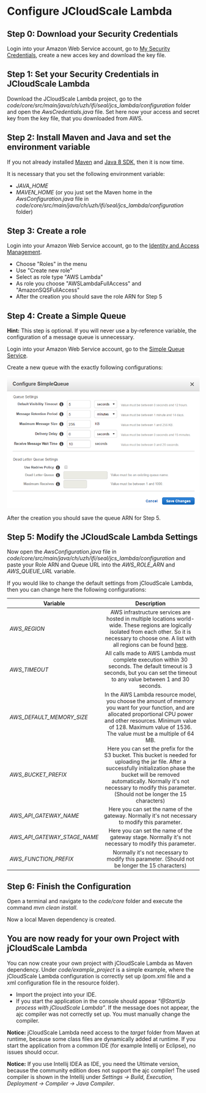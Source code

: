 # Configure JCloudScale Lambda

## Step 0: Download your Security Credentials
Login into your Amazon Web Service account, go to [My Security Credentials](https://console.aws.amazon.com/iam/home?#/security_credential), create a new acces key and download the key file.

## Step 1: Set your Security Credentials in JCloudScale Lambda
Download the JCloudScale Lambda project, go to the *code/core/src/main/java/ch/uzh/ifi/seal/jcs_lambda/configuration* folder and open the *AwsCredentials.java* file. Set here now your access and secret key from the key file, that you downloaded from AWS.

## Step 2: Install Maven and Java and set the environment variable
If you not already installed [Maven](https://maven.apache.org/download.cgi) and [Java 8 SDK](https://docs.oracle.com/javase/8/docs/technotes/guides/install/install_overview.html), then it is now time.

It is necessary that you set the following environment variable:
- *JAVA_HOME*
- *MAVEN_HOME* (or you just set the Maven home in the *AwsConfiguration.java* file in *code/core/src/main/java/ch/uzh/ifi/seal/jcs_lambda/configuration* folder)

## Step 3: Create a role
Login into your Amazon Web Service account, go to the [Identity and Access Management](https://console.aws.amazon.com/iam/home).
- Choose "Roles" in the menu
- Use "Create new role"
- Select as role type "AWS Lambda"
- As role you choose "AWSLambdaFullAccess" and "AmazonSQSFullAccess"
- After the creation you should save the role ARN for Step 5

## Step 4: Create a Simple Queue
**Hint:** This step is optional. If you will never use a by-reference variable, the configuration of a message queue is unnecessary.

Login into your Amazon Web Service account, go to the [Simple Queue Service](https://console.aws.amazon.com/sqs/home).

Create a new queue with the exactly following configurations:

![SQS-Settings](sqs-settings.PNG "SQS Settings")

After the creation you should save the queue ARN for Step 5.

## Step 5: Modify the JCloudScale Lambda Settings 
Now open the *AwsConfiguration.java* file in *code/core/src/main/java/ch/uzh/ifi/seal/jcs_lambda/configuration* and paste your Role ARN and Queue URL into the *AWS_ROLE_ARN* and *AWS_QUEUE_URL* variable.

If you would like to change the default settings from jCloudScale Lambda, then you can change here the following configurations:

| Variable                      | Description   | 
| -------------                 |:-------------:| 
| *AWS_REGION*                  | AWS infrastructure services are hosted in multiple locations world-wide. These regions are logically isolated from each other. So it is necessary to choose one. A list with all regions can be found [here](http://docs.aws.amazon.com/AWSJavaSDK/latest/javadoc/com/amazonaws/regions/Regions.html). |
| *AWS_TIMEOUT*                 | All calls made to AWS Lambda must complete execution within 30 seconds. The default timeout is 3 seconds, but you can set the timeout to any value between 1 and 30 seconds. |
| *AWS_DEFAULT_MEMORY_SIZE*     | In the AWS Lambda resource model, you choose the amount of memory you want for your function, and are allocated proportional CPU power and other resources. Minimum value of 128. Maximum value of 1536. The value must be a multiple of 64 MB. |
| *AWS_BUCKET_PREFIX*           | Here you can set the prefix for the S3 bucket. This bucket is needed for uploading the jar file. After a successfully initialization phase the bucket will be removed automatically. Normally it's not necessary to modify this parameter. (Should not be longer the 15 characters) |
| *AWS_API_GATEWAY_NAME*        | Here you can set the name of the gateway. Normally it's not necessary to modify this parameter. |
| *AWS_API_GATEWAY_STAGE_NAME*  | Here you can set the name of the gateway stage. Normally it's not necessary to modify this parameter. |
| *AWS_FUNCTION_PREFIX*         | Normally it's not necessary to modify this parameter. (Should not be longer the 15 characters) |

## Step 6: Finish the Configuration
Open a terminal and navigate to the *code/core* folder and execute the command *mvn clean install*.

Now a local Maven dependency is created.

## You are now ready for your own Project with jCloudScale Lambda
You can now create your own project with jCloudScale Lambda as Maven dependency. Under *code/example_project* is a simple example, where the jCloudScale Lambda configuration is correctly set up (pom.xml file and a xml configuration file in the resource folder).

- Import the project into your IDE.
- If you start the application in the console should appear *"@StartUp process with jCloudScale Lambda"*. If the message does not appear, the ajc compiler was not correctly set up. You must manually change the compiler. 

**Notice:** jCloudScale Lambda need access to the *target* folder from Maven at runtime, because some class files are dynamically added at runtime. If you start the application from a common IDE (for example Intellij or Eclipse), no issues should occur.

**Notice:** If you use Intellij IDEA as IDE, you need the Ultimate version, because the community edition does not support the ajc compiler! The used compiler is shown in the Intellij under *Settings -> Build, Execution, Deployment -> Compiler -> Java Compiler*.
